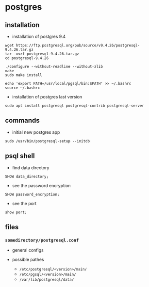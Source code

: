 # postgres

## installation

- installation of postgres 9.4

```shell
wget https://ftp.postgresql.org/pub/source/v9.4.26/postgresql-9.4.26.tar.gz
tar -xvzf postgresql-9.4.26.tar.gz
cd postgresql-9.4.26
```

```shell
./configure --without-readline --without-zlib
make
sudo make install

echo 'export PATH=/usr/local/pgsql/bin:$PATH' >> ~/.bashrc
source ~/.bashrc
```

- installation of postgres last version

```shell
sudo apt install postgresql postgresql-contrib postgresql-server
```

## commands

- initial new postgres app

```shell
sudo /usr/bin/postgresql-setup --initdb
```

## psql shell

- find data directory

```shell
SHOW data_directory;
```

- see the password encryption

```shell
SHOW password_encryption;
```

- see the port

```shell
show port;
```

## files

### `somedirectory/postgresql.conf`

- general configs

- possible pathes
  - `/etc/postgresql/<version>/main/`
  - `/etc/pgsql/<version>/main/`
  - `/var/lib/postgresql/data/`

